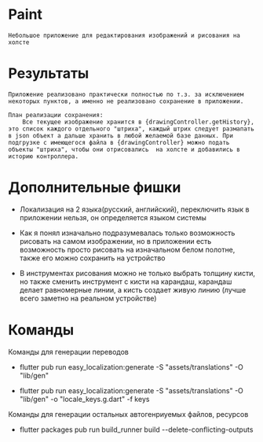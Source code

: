 # Paint

    Небольшое приложение для редактирования изображений и рисования на холсте

# Результаты

    Приложение реализовано практически полностью по т.з. за исключением некоторых пунктов, а именно не реализовано сохранение в приложении.

    План реализации сохранения: 
        Все текущее изображение хранится в {drawingController.getHistory}, это список каждого отдельного "штриха", каждый штрих следует размапать в json объект а дальше хранить в любой желаемой базе данных. При подгрузке с имеющегося файла в {drawingController} можно подать объекты "штриха", чтобы они отрисовались  на холсте и добавились в историю контроллера.

# Дополнительные фишки

* Локализация на 2 языка(русский, английский), переключить язык в приложении нельзя, он определяется языком системы
    
* Как я понял изначально подразумевалась только возможность рисовать на самом изображении, но в приложении есть возможность просто рисовать на изначальном белом полотне, также его можно сохранить на устройство

* В инструментах рисования можно не только выбрать толщину кисти, но также сменить инструмент с кисти на карандаш, карандаш делает равномерные линии, а кисть создает живую линию (лучше всего заметно на реальном устройстве)

# Команды

Команды для генерации переводов

* flutter pub run easy_localization:generate -S "assets/translations" -O "lib/gen"

* flutter pub run easy_localization:generate -S "assets/translations" -O "lib/gen"  -o "locale_keys.g.dart" -f keys

Команды для генерации остальных автогенриуемых файлов, ресурсов

* flutter packages pub run build_runner build --delete-conflicting-outputs
